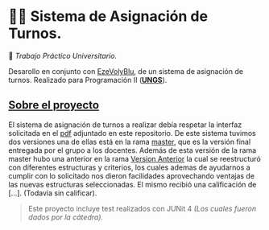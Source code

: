 # 📁📁 Sistema de Asignación de Turnos.

:round_pushpin: _Trabajo Práctico Universitario._

Desarollo en conjunto con [EzeVolyBlu](https://github.com/EzeVolyBlu), de un sistema de asignación de turnos. Realizado para Programación II (**[UNGS](https://www.ungs.edu.ar/)**).

## <ins>**Sobre el proyecto**</ins>

El sistema de asignación de turnos a realizar debía respetar la interfaz solicitada en el [pdf](https://github.com/L3anAv/Sistema-de-turnos/blob/master/TP%20%7C%20Programacion%202%20%7C%20UNGS%20-%20Interfaz%20Solicitada.pdf) adjuntado en este repositorio. 
De este sistema tuvimos dos versiones una de ellas está en la rama [master](https://github.com/L3anAv/Sistema-de-turnos/tree/master), que es la versión final entregada por el grupo a los docentes. Además de esta versión de la rama master hubo una anterior en la rama [Version Anterior](https://github.com/L3anAv/Sistema-de-turnos/tree/Version-anterior) la cual se reestructuró con diferentes estructuras y criterios, los cuales ademas de ayudarnos a cumplir con lo solicitado nos dieron facilidades aprovechando ventajas de las nuevas estructuras seleccionadas. El mismo recibió una calificación de [...]. (Todavía sin calificar). 

> Este proyecto incluye test realizados con JUNit 4 _(Los cuales fueron dados por la cátedra)._ 
